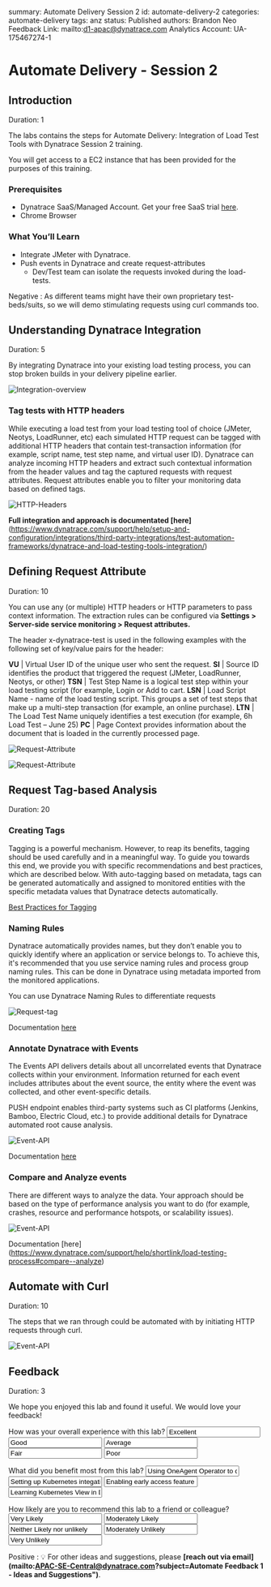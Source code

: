 summary: Automate Delivery Session 2
id: automate-delivery-2
categories: automate-delivery
tags: anz
status: Published 
authors: Brandon Neo
Feedback Link: mailto:d1-apac@dynatrace.com
Analytics Account: UA-175467274-1

# Automate Delivery - Session 2
<!-- ------------------------ -->
## Introduction 
Duration: 1

The labs contains the steps for Automate Delivery: Integration of Load Test Tools with Dynatrace Session 2 training.

You will get access to a EC2 instance that has been provided for the purposes of this training.

### Prerequisites
- Dynatrace SaaS/Managed Account. Get your free SaaS trial [here](https://www.dynatrace.com/trial/).
- Chrome Browser 

### What You’ll Learn 
- Integrate JMeter with Dynatrace.  
- Push events in Dynatrace and create request-attributes 
  - Dev/Test team can isolate the requests invoked during the load-tests.

Negative
: As different teams might have their own proprietary test-beds/suits, so we will demo stimulating requests using curl commands too.

<!-- ------------------------ -->
## Understanding Dynatrace Integration
Duration: 5

By integrating Dynatrace into your existing load testing process, you can stop broken builds in your delivery pipeline earlier.

![Integration-overview](assets/ANZ-aiops/integration-overview.png)


### Tag tests with HTTP headers 

While executing a load test from your load testing tool of choice (JMeter, Neotys, LoadRunner, etc) each simulated HTTP request can be tagged with additional HTTP headers that contain test-transaction information (for example, script name, test step name, and virtual user ID). Dynatrace can analyze incoming HTTP headers and extract such contextual information from the header values and tag the captured requests with request attributes. Request attributes enable you to filter your monitoring data based on defined tags.

![HTTP-Headers](assets/ANZ-aiops/adding-http-headers.png)

**Full integration and approach is documentated [here]**(https://www.dynatrace.com/support/help/setup-and-configuration/integrations/third-party-integrations/test-automation-frameworks/dynatrace-and-load-testing-tools-integration/)

<!-- ------------------------ -->
## Defining Request Attribute
Duration: 10

You can use any (or multiple) HTTP headers or HTTP parameters to pass context information. 
The extraction rules can be configured via **Settings > Server-side service monitoring > Request attributes.**

The header x-dynatrace-test is used in the following examples with the following set of key/value pairs for the header:

**VU**	| Virtual User ID of the unique user who sent the request.
**SI**	| Source ID identifies the product that triggered the request (JMeter, LoadRunner, Neotys, or other)
**TSN** | Test Step Name is a logical test step within your load testing script (for example, Login or Add to cart.
**LSN**	| Load Script Name - name of the load testing script. This groups a set of test steps that make up a multi-step transaction (for example, an online purchase).
**LTN** | The Load Test Name uniquely identifies a test execution (for example, 6h Load Test – June 25)
**PC**	| Page Context provides information about the document that is loaded in the currently processed page.

![Request-Attribute](assets/ANZ-aiops/request-attribute-1.png)

![Request-Attribute](assets/ANZ-aiops/request-attribute-2.png)

<!-- ------------------------ -->
## Request Tag-based Analysis
Duration: 20

### Creating Tags

Tagging is a powerful mechanism. However, to reap its benefits, tagging should be used carefully and in a meaningful way. To guide you towards this end, we provide you with specific recommendations and best practices, which are described below. With auto-tagging based on metadata, tags can be generated automatically and assigned to monitored entities with the specific metadata values that Dynatrace detects automatically.

[Best Practices for Tagging](https://www.dynatrace.com/support/help/how-to-use-dynatrace/tags-and-metadata/) 

### Naming Rules

Dynatrace automatically provides names, but they don’t enable you to quickly identify where an application or service belongs to. To achieve this, it's recommended that you use service naming rules and process group naming rules. This can be done in Dynatrace using metadata imported from the monitored applications.

You can use Dynatrace Naming Rules to differentiate requests

![Request-tag](assets/ANZ-aiops/request-tag.png)

Documentation [here](https://www.dynatrace.com/support/help/how-to-use-dynatrace/tags-and-metadata/setup/how-to-define-tags/)

### Annotate Dynatrace with Events 

The Events API delivers details about all uncorrelated events that Dynatrace collects within your environment. Information returned for each event includes attributes about the event source, the entity where the event was collected, and other event-specific details.

PUSH endpoint enables third-party systems such as CI platforms (Jenkins, Bamboo, Electric Cloud, etc.) to provide additional details for Dynatrace automated root cause analysis.

![Event-API](assets/ANZ-aiops/event-api.png)

Documentation [here](https://www.dynatrace.com/support/help/dynatrace-api/environment-api/events/push-deployment-events-from-jenkins/)

### Compare and Analyze events

There are different ways to analyze the data. Your approach should be based on the type of performance analysis you want to do (for example, crashes, resource and performance hotspots, or scalability issues). 

![Event-API](assets/ANZ-aiops/compare-analyze.png)

Documentation [here] (https://www.dynatrace.com/support/help/shortlink/load-testing-process#compare--analyze)

<!-- ------------------------ -->
## Automate with Curl
Duration: 10

The steps that we ran through could be automated with by initiating HTTP requests through curl.

![Event-API](assets/ANZ-aiops/automate-with-curl.png)


<!-- ------------------------ -->

## Feedback
Duration: 3

We hope you enjoyed this lab and found it useful. We would love your feedback!
<form>
  <name>How was your overall experience with this lab?</name>
  <input value="Excellent" />
  <input value="Good" />
  <input value="Average" />
  <input value="Fair" />
  <input value="Poor" />
</form>

<form>
  <name>What did you benefit most from this lab?</name>
  <input value="Using OneAgent Operator to deploy in Kubernetes" />
  <input value="Setting up Kubernetes integation" />
  <input value="Enabling early access feature flags" />
  <input value="Learning Kubernetes View in Dynatrace" />
</form>

<form>
  <name>How likely are you to recommend this lab to a friend or colleague?</name>
  <input value="Very Likely" />
  <input value="Moderately Likely" />
  <input value="Neither Likely nor unlikely" />
  <input value="Moderately Unlikely" />
  <input value="Very Unlikely" />
</form>

Positive
: 💡 For other ideas and suggestions, please **[reach out via email](mailto:APAC-SE-Central@dynatrace.com?subject=Automate Feedback 1 - Ideas and Suggestions")**.